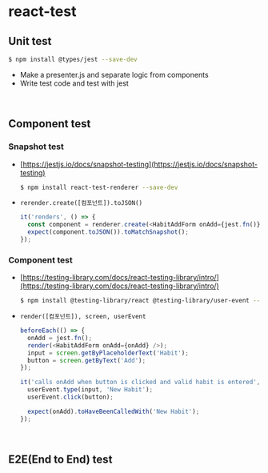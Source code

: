 # react-test

## Unit test

```bash
$ npm install @types/jest --save-dev
```

- Make a presenter.js and separate logic from components
- Write test code and test with jest

<br>

## Component test

### Snapshot test

- [https://jestjs.io/docs/snapshot-testing](https://jestjs.io/docs/snapshot-testing)

  ```bash
  $ npm install react-test-renderer --save-dev
  ```

- `rerender.create([컴포넌트]).toJSON()`

  ```js
  it('renders', () => {
    const component = renderer.create(<HabitAddForm onAdd={jest.fn()} />);
    expect(component.toJSON()).toMatchSnapshot();
  });
  ```

### Component test

- [https://testing-library.com/docs/react-testing-library/intro/](https://testing-library.com/docs/react-testing-library/intro/)

  ```bash
  $ npm install @testing-library/react @testing-library/user-event --save-dev
  ```

- `render([컴포넌트]), screen, userEvent`

  ```js
  beforeEach(() => {
    onAdd = jest.fn();
    render(<HabitAddForm onAdd={onAdd} />);
    input = screen.getByPlaceholderText('Habit');
    button = screen.getByText('Add');
  });

  it('calls onAdd when button is clicked and valid habit is entered', () => {
    userEvent.type(input, 'New Habit');
    userEvent.click(button);

    expect(onAdd).toHaveBeenCalledWith('New Habit');
  });
  ```

  <br>

## E2E(End to End) test
